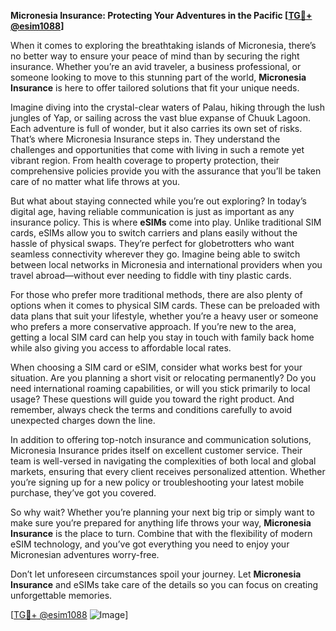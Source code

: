**Micronesia Insurance: Protecting Your Adventures in the Pacific [[TG💪+ @esim1088](https://t.me/s/esim1088)]**

When it comes to exploring the breathtaking islands of Micronesia, there’s no better way to ensure your peace of mind than by securing the right insurance. Whether you’re an avid traveler, a business professional, or someone looking to move to this stunning part of the world, **Micronesia Insurance** is here to offer tailored solutions that fit your unique needs.

Imagine diving into the crystal-clear waters of Palau, hiking through the lush jungles of Yap, or sailing across the vast blue expanse of Chuuk Lagoon. Each adventure is full of wonder, but it also carries its own set of risks. That’s where Micronesia Insurance steps in. They understand the challenges and opportunities that come with living in such a remote yet vibrant region. From health coverage to property protection, their comprehensive policies provide you with the assurance that you’ll be taken care of no matter what life throws at you.

But what about staying connected while you’re out exploring? In today’s digital age, having reliable communication is just as important as any insurance policy. This is where **eSIMs** come into play. Unlike traditional SIM cards, eSIMs allow you to switch carriers and plans easily without the hassle of physical swaps. They’re perfect for globetrotters who want seamless connectivity wherever they go. Imagine being able to switch between local networks in Micronesia and international providers when you travel abroad—without ever needing to fiddle with tiny plastic cards.

For those who prefer more traditional methods, there are also plenty of options when it comes to physical SIM cards. These can be preloaded with data plans that suit your lifestyle, whether you’re a heavy user or someone who prefers a more conservative approach. If you’re new to the area, getting a local SIM card can help you stay in touch with family back home while also giving you access to affordable local rates.

When choosing a SIM card or eSIM, consider what works best for your situation. Are you planning a short visit or relocating permanently? Do you need international roaming capabilities, or will you stick primarily to local usage? These questions will guide you toward the right product. And remember, always check the terms and conditions carefully to avoid unexpected charges down the line.

In addition to offering top-notch insurance and communication solutions, Micronesia Insurance prides itself on excellent customer service. Their team is well-versed in navigating the complexities of both local and global markets, ensuring that every client receives personalized attention. Whether you’re signing up for a new policy or troubleshooting your latest mobile purchase, they’ve got you covered.

So why wait? Whether you’re planning your next big trip or simply want to make sure you’re prepared for anything life throws your way, **Micronesia Insurance** is the place to turn. Combine that with the flexibility of modern eSIM technology, and you’ve got everything you need to enjoy your Micronesian adventures worry-free. 

Don’t let unforeseen circumstances spoil your journey. Let **Micronesia Insurance** and eSIMs take care of the details so you can focus on creating unforgettable memories. 

[[TG💪+ @esim1088](https://t.me/s/esim1088) ![Image](https://i.postimg.cc/Y0z9fWf4/image.png)]